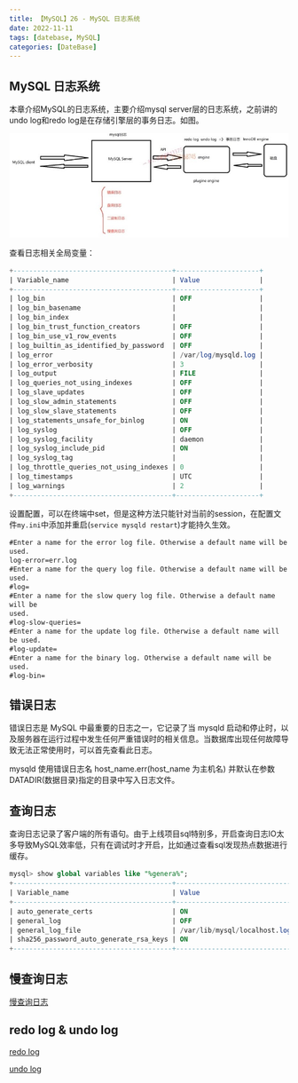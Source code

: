 ```yaml
---
title: 【MySQL】26 - MySQL 日志系统
date: 2022-11-11
tags: [datebase, MySQL]
categories: [DateBase]
---
```



## MySQL 日志系统

本章介绍MySQL的日志系统，主要介绍mysql server层的日志系统，之前讲的undo log和redo log是在存储引擎层的事务日志。如图。

![](/post_images/posts/Database/MySQL/MySQL日志系统.jpg "MySQL日志系统")


查看日志相关全局变量：  
```sql
+----------------------------------------+---------------------+
| Variable_name                          | Value               |
+----------------------------------------+---------------------+
| log_bin                                | OFF                 |
| log_bin_basename                       |                     |
| log_bin_index                          |                     |
| log_bin_trust_function_creators        | OFF                 |
| log_bin_use_v1_row_events              | OFF                 |
| log_builtin_as_identified_by_password  | OFF                 |
| log_error                              | /var/log/mysqld.log |
| log_error_verbosity                    | 3                   |
| log_output                             | FILE                |
| log_queries_not_using_indexes          | OFF                 |
| log_slave_updates                      | OFF                 |
| log_slow_admin_statements              | OFF                 |
| log_slow_slave_statements              | OFF                 |
| log_statements_unsafe_for_binlog       | ON                  |
| log_syslog                             | OFF                 |
| log_syslog_facility                    | daemon              |
| log_syslog_include_pid                 | ON                  |
| log_syslog_tag                         |                     |
| log_throttle_queries_not_using_indexes | 0                   |
| log_timestamps                         | UTC                 |
| log_warnings                           | 2                   |
+----------------------------------------+---------------------+
```

设置配置，可以在终端中set，但是这种方法只能针对当前的session，在配置文件`my.ini`中添加并重启(`service mysqld restart`)才能持久生效。  
```
#Enter a name for the error log file. Otherwise a default name will be used.
log-error=err.log
#Enter a name for the query log file. Otherwise a default name will be used.
#log=
#Enter a name for the slow query log file. Otherwise a default name will be
used.
#log-slow-queries=
#Enter a name for the update log file. Otherwise a default name will be used.
#log-update=
#Enter a name for the binary log. Otherwise a default name will be used.
#log-bin=
```

## 错误日志

错误日志是 MySQL 中最重要的日志之一，它记录了当 mysqld 启动和停止时，以及服务器在运行过程中发生任何严重错误时的相关信息。当数据库出现任何故障导致无法正常使用时，可以首先查看此日志。

mysqld 使用错误日志名 host_name.err(host_name 为主机名) 并默认在参数 DATADIR(数据目录)指定的目录中写入日志文件。


## 查询日志

查询日志记录了客户端的所有语句。由于上线项目sql特别多，开启查询日志IO太多导致MySQL效率低，只有在调试时才开启，比如通过查看sql发现热点数据进行缓存。

```sql
mysql> show global variables like "%genera%";
+----------------------------------------+------------------------------+
| Variable_name                          | Value                        |
+----------------------------------------+------------------------------+
| auto_generate_certs                    | ON                           |
| general_log                            | OFF                          |
| general_log_file                       | /var/lib/mysql/localhost.log |
| sha256_password_auto_generate_rsa_keys | ON                           |
+----------------------------------------+------------------------------+
```

## 慢查询日志

[慢查询日志](https://xushun1221.github.io/2022/mysql17-sql%E5%92%8C%E7%B4%A2%E5%BC%95%E4%BC%98%E5%8C%96%E6%85%A2%E6%9F%A5%E8%AF%A2%E6%97%A5%E5%BF%97/)


## redo log & undo log


[redo log](https://xushun1221.github.io/2022/mysql24-redo-log-%E9%87%8D%E5%81%9A%E6%97%A5%E5%BF%97/)

[undo log](https://xushun1221.github.io/2022/mysql22-mvcc%E5%92%8Cundo-log/)